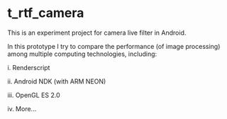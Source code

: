 t_rtf_camera
============

This is an experiment project for camera live filter in Android.

In this prototype I try to compare the performance (of image processing) among multiple computing technologies, including:

  i. Renderscript
  
 ii. Android NDK (with ARM NEON)
 
iii. OpenGL ES 2.0

 iv. More...


